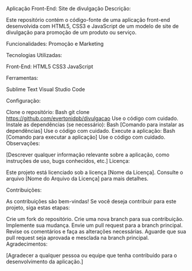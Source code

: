 Aplicação Front-End: Site de divulgação
Descrição:

Este repositório contém o código-fonte de uma aplicação front-end desenvolvida com HTML5, CSS3 e JavaScript de um modelo de site de divulgação para promoção de um produto ou serviço.

Funcionalidades:
Promoção e Marketing


Tecnologias Utilizadas:

Front-End:
HTML5
CSS3
JavaScript

Ferramentas:
 
  Sublime Text
  Visual Studio Code

Configuração:

Clone o repositório:
Bash
git clone https://github.com/evertonidpb/divulgacao
Use o código com cuidado.
Instale as dependências (se necessário):
Bash
[Comando para instalar as dependências]
Use o código com cuidado.
Execute a aplicação:
Bash
[Comando para executar a aplicação]
Use o código com cuidado.
Observações:

[Descrever qualquer informação relevante sobre a aplicação, como instruções de uso, bugs conhecidos, etc.]
Licença:

Este projeto está licenciado sob a licença [Nome da Licença]. Consulte o arquivo [Nome do Arquivo da Licença] para mais detalhes.

Contribuições:

As contribuições são bem-vindas! Se você deseja contribuir para este projeto, siga estas etapas:

Crie um fork do repositório.
Crie uma nova branch para sua contribuição.
Implemente sua mudança.
Envie um pull request para a branch principal.
Revise os comentários e faça as alterações necessárias.
Aguarde que sua pull request seja aprovada e mesclada na branch principal.
Agradecimentos:

[Agradecer a qualquer pessoa ou equipe que tenha contribuído para o desenvolvimento da aplicação.]
